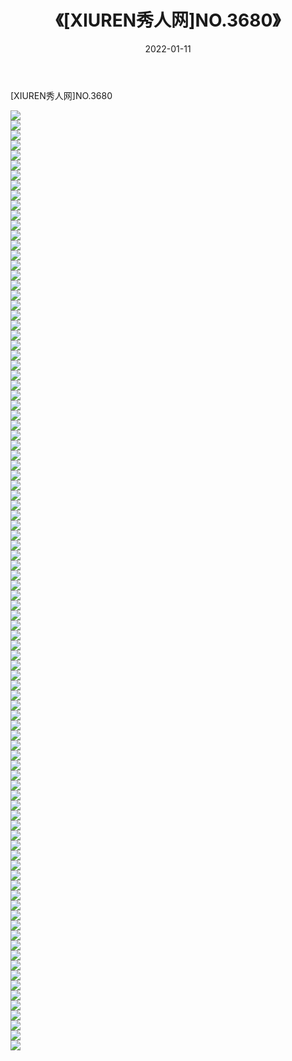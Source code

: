 ﻿---
layout: post
title:  《[XIUREN秀人网]NO.3680》
date:   2022-01-11
img: http://img.660000.xyz/Sharelink/秀人网/秀人网第04部分/[XIUREN秀人网]NO.3680/000.jpg
categories: [美女, 清纯, 唯美]
---

[XIUREN秀人网]NO.3680

 ![](http://img.660000.xyz/Sharelink/秀人网/秀人网第04部分/[XIUREN秀人网]NO.3680/001.jpg) <br>![](http://img.660000.xyz/Sharelink/秀人网/秀人网第04部分/[XIUREN秀人网]NO.3680/002.jpg) <br>![](http://img.660000.xyz/Sharelink/秀人网/秀人网第04部分/[XIUREN秀人网]NO.3680/003.jpg) <br>![](http://img.660000.xyz/Sharelink/秀人网/秀人网第04部分/[XIUREN秀人网]NO.3680/004.jpg) <br>![](http://img.660000.xyz/Sharelink/秀人网/秀人网第04部分/[XIUREN秀人网]NO.3680/005.jpg) <br>![](http://img.660000.xyz/Sharelink/秀人网/秀人网第04部分/[XIUREN秀人网]NO.3680/006.jpg) <br>![](http://img.660000.xyz/Sharelink/秀人网/秀人网第04部分/[XIUREN秀人网]NO.3680/007.jpg) <br>![](http://img.660000.xyz/Sharelink/秀人网/秀人网第04部分/[XIUREN秀人网]NO.3680/008.jpg) <br>![](http://img.660000.xyz/Sharelink/秀人网/秀人网第04部分/[XIUREN秀人网]NO.3680/009.jpg) <br>![](http://img.660000.xyz/Sharelink/秀人网/秀人网第04部分/[XIUREN秀人网]NO.3680/010.jpg) <br>![](http://img.660000.xyz/Sharelink/秀人网/秀人网第04部分/[XIUREN秀人网]NO.3680/011.jpg) <br>![](http://img.660000.xyz/Sharelink/秀人网/秀人网第04部分/[XIUREN秀人网]NO.3680/012.jpg) <br>![](http://img.660000.xyz/Sharelink/秀人网/秀人网第04部分/[XIUREN秀人网]NO.3680/013.jpg) <br>![](http://img.660000.xyz/Sharelink/秀人网/秀人网第04部分/[XIUREN秀人网]NO.3680/014.jpg) <br>![](http://img.660000.xyz/Sharelink/秀人网/秀人网第04部分/[XIUREN秀人网]NO.3680/015.jpg) <br>![](http://img.660000.xyz/Sharelink/秀人网/秀人网第04部分/[XIUREN秀人网]NO.3680/016.jpg) <br>![](http://img.660000.xyz/Sharelink/秀人网/秀人网第04部分/[XIUREN秀人网]NO.3680/017.jpg) <br>![](http://img.660000.xyz/Sharelink/秀人网/秀人网第04部分/[XIUREN秀人网]NO.3680/018.jpg) <br>![](http://img.660000.xyz/Sharelink/秀人网/秀人网第04部分/[XIUREN秀人网]NO.3680/019.jpg) <br>![](http://img.660000.xyz/Sharelink/秀人网/秀人网第04部分/[XIUREN秀人网]NO.3680/020.jpg) <br>![](http://img.660000.xyz/Sharelink/秀人网/秀人网第04部分/[XIUREN秀人网]NO.3680/021.jpg) <br>![](http://img.660000.xyz/Sharelink/秀人网/秀人网第04部分/[XIUREN秀人网]NO.3680/022.jpg) <br>![](http://img.660000.xyz/Sharelink/秀人网/秀人网第04部分/[XIUREN秀人网]NO.3680/023.jpg) <br>![](http://img.660000.xyz/Sharelink/秀人网/秀人网第04部分/[XIUREN秀人网]NO.3680/024.jpg) <br>![](http://img.660000.xyz/Sharelink/秀人网/秀人网第04部分/[XIUREN秀人网]NO.3680/025.jpg) <br>![](http://img.660000.xyz/Sharelink/秀人网/秀人网第04部分/[XIUREN秀人网]NO.3680/026.jpg) <br>![](http://img.660000.xyz/Sharelink/秀人网/秀人网第04部分/[XIUREN秀人网]NO.3680/027.jpg) <br>![](http://img.660000.xyz/Sharelink/秀人网/秀人网第04部分/[XIUREN秀人网]NO.3680/028.jpg) <br>![](http://img.660000.xyz/Sharelink/秀人网/秀人网第04部分/[XIUREN秀人网]NO.3680/029.jpg) <br>![](http://img.660000.xyz/Sharelink/秀人网/秀人网第04部分/[XIUREN秀人网]NO.3680/030.jpg) <br>![](http://img.660000.xyz/Sharelink/秀人网/秀人网第04部分/[XIUREN秀人网]NO.3680/031.jpg) <br>![](http://img.660000.xyz/Sharelink/秀人网/秀人网第04部分/[XIUREN秀人网]NO.3680/032.jpg) <br>![](http://img.660000.xyz/Sharelink/秀人网/秀人网第04部分/[XIUREN秀人网]NO.3680/033.jpg) <br>![](http://img.660000.xyz/Sharelink/秀人网/秀人网第04部分/[XIUREN秀人网]NO.3680/034.jpg) <br>![](http://img.660000.xyz/Sharelink/秀人网/秀人网第04部分/[XIUREN秀人网]NO.3680/035.jpg) <br>![](http://img.660000.xyz/Sharelink/秀人网/秀人网第04部分/[XIUREN秀人网]NO.3680/036.jpg) <br>![](http://img.660000.xyz/Sharelink/秀人网/秀人网第04部分/[XIUREN秀人网]NO.3680/037.jpg) <br>![](http://img.660000.xyz/Sharelink/秀人网/秀人网第04部分/[XIUREN秀人网]NO.3680/038.jpg) <br>![](http://img.660000.xyz/Sharelink/秀人网/秀人网第04部分/[XIUREN秀人网]NO.3680/039.jpg) <br>![](http://img.660000.xyz/Sharelink/秀人网/秀人网第04部分/[XIUREN秀人网]NO.3680/040.jpg) <br>![](http://img.660000.xyz/Sharelink/秀人网/秀人网第04部分/[XIUREN秀人网]NO.3680/041.jpg) <br>![](http://img.660000.xyz/Sharelink/秀人网/秀人网第04部分/[XIUREN秀人网]NO.3680/042.jpg) <br>![](http://img.660000.xyz/Sharelink/秀人网/秀人网第04部分/[XIUREN秀人网]NO.3680/043.jpg) <br>![](http://img.660000.xyz/Sharelink/秀人网/秀人网第04部分/[XIUREN秀人网]NO.3680/044.jpg) <br>![](http://img.660000.xyz/Sharelink/秀人网/秀人网第04部分/[XIUREN秀人网]NO.3680/045.jpg) <br>![](http://img.660000.xyz/Sharelink/秀人网/秀人网第04部分/[XIUREN秀人网]NO.3680/046.jpg) <br>![](http://img.660000.xyz/Sharelink/秀人网/秀人网第04部分/[XIUREN秀人网]NO.3680/047.jpg) <br>![](http://img.660000.xyz/Sharelink/秀人网/秀人网第04部分/[XIUREN秀人网]NO.3680/048.jpg) <br>![](http://img.660000.xyz/Sharelink/秀人网/秀人网第04部分/[XIUREN秀人网]NO.3680/049.jpg) <br>![](http://img.660000.xyz/Sharelink/秀人网/秀人网第04部分/[XIUREN秀人网]NO.3680/050.jpg) <br>![](http://img.660000.xyz/Sharelink/秀人网/秀人网第04部分/[XIUREN秀人网]NO.3680/051.jpg) <br>![](http://img.660000.xyz/Sharelink/秀人网/秀人网第04部分/[XIUREN秀人网]NO.3680/052.jpg) <br>![](http://img.660000.xyz/Sharelink/秀人网/秀人网第04部分/[XIUREN秀人网]NO.3680/053.jpg) <br>![](http://img.660000.xyz/Sharelink/秀人网/秀人网第04部分/[XIUREN秀人网]NO.3680/054.jpg) <br>![](http://img.660000.xyz/Sharelink/秀人网/秀人网第04部分/[XIUREN秀人网]NO.3680/055.jpg) <br>![](http://img.660000.xyz/Sharelink/秀人网/秀人网第04部分/[XIUREN秀人网]NO.3680/056.jpg) <br>![](http://img.660000.xyz/Sharelink/秀人网/秀人网第04部分/[XIUREN秀人网]NO.3680/057.jpg) <br>![](http://img.660000.xyz/Sharelink/秀人网/秀人网第04部分/[XIUREN秀人网]NO.3680/058.jpg) <br>![](http://img.660000.xyz/Sharelink/秀人网/秀人网第04部分/[XIUREN秀人网]NO.3680/059.jpg) <br>![](http://img.660000.xyz/Sharelink/秀人网/秀人网第04部分/[XIUREN秀人网]NO.3680/060.jpg) <br>![](http://img.660000.xyz/Sharelink/秀人网/秀人网第04部分/[XIUREN秀人网]NO.3680/061.jpg) <br>![](http://img.660000.xyz/Sharelink/秀人网/秀人网第04部分/[XIUREN秀人网]NO.3680/062.jpg) <br>![](http://img.660000.xyz/Sharelink/秀人网/秀人网第04部分/[XIUREN秀人网]NO.3680/063.jpg) <br>![](http://img.660000.xyz/Sharelink/秀人网/秀人网第04部分/[XIUREN秀人网]NO.3680/064.jpg) <br>![](http://img.660000.xyz/Sharelink/秀人网/秀人网第04部分/[XIUREN秀人网]NO.3680/065.jpg) <br>![](http://img.660000.xyz/Sharelink/秀人网/秀人网第04部分/[XIUREN秀人网]NO.3680/066.jpg) <br>![](http://img.660000.xyz/Sharelink/秀人网/秀人网第04部分/[XIUREN秀人网]NO.3680/067.jpg) <br>![](http://img.660000.xyz/Sharelink/秀人网/秀人网第04部分/[XIUREN秀人网]NO.3680/068.jpg) <br>![](http://img.660000.xyz/Sharelink/秀人网/秀人网第04部分/[XIUREN秀人网]NO.3680/069.jpg) <br>![](http://img.660000.xyz/Sharelink/秀人网/秀人网第04部分/[XIUREN秀人网]NO.3680/070.jpg) <br>![](http://img.660000.xyz/Sharelink/秀人网/秀人网第04部分/[XIUREN秀人网]NO.3680/071.jpg) <br>![](http://img.660000.xyz/Sharelink/秀人网/秀人网第04部分/[XIUREN秀人网]NO.3680/072.jpg) <br>![](http://img.660000.xyz/Sharelink/秀人网/秀人网第04部分/[XIUREN秀人网]NO.3680/073.jpg) <br>![](http://img.660000.xyz/Sharelink/秀人网/秀人网第04部分/[XIUREN秀人网]NO.3680/074.jpg) <br>![](http://img.660000.xyz/Sharelink/秀人网/秀人网第04部分/[XIUREN秀人网]NO.3680/075.jpg) <br>![](http://img.660000.xyz/Sharelink/秀人网/秀人网第04部分/[XIUREN秀人网]NO.3680/076.jpg) <br>![](http://img.660000.xyz/Sharelink/秀人网/秀人网第04部分/[XIUREN秀人网]NO.3680/077.jpg) <br>![](http://img.660000.xyz/Sharelink/秀人网/秀人网第04部分/[XIUREN秀人网]NO.3680/078.jpg) <br>![](http://img.660000.xyz/Sharelink/秀人网/秀人网第04部分/[XIUREN秀人网]NO.3680/079.jpg) <br>![](http://img.660000.xyz/Sharelink/秀人网/秀人网第04部分/[XIUREN秀人网]NO.3680/080.jpg) <br>![](http://img.660000.xyz/Sharelink/秀人网/秀人网第04部分/[XIUREN秀人网]NO.3680/081.jpg) <br>![](http://img.660000.xyz/Sharelink/秀人网/秀人网第04部分/[XIUREN秀人网]NO.3680/082.jpg) <br>![](http://img.660000.xyz/Sharelink/秀人网/秀人网第04部分/[XIUREN秀人网]NO.3680/083.jpg) <br>![](http://img.660000.xyz/Sharelink/秀人网/秀人网第04部分/[XIUREN秀人网]NO.3680/084.jpg) <br>![](http://img.660000.xyz/Sharelink/秀人网/秀人网第04部分/[XIUREN秀人网]NO.3680/085.jpg) <br>![](http://img.660000.xyz/Sharelink/秀人网/秀人网第04部分/[XIUREN秀人网]NO.3680/086.jpg) <br>![](http://img.660000.xyz/Sharelink/秀人网/秀人网第04部分/[XIUREN秀人网]NO.3680/087.jpg) <br>![](http://img.660000.xyz/Sharelink/秀人网/秀人网第04部分/[XIUREN秀人网]NO.3680/088.jpg) <br>![](http://img.660000.xyz/Sharelink/秀人网/秀人网第04部分/[XIUREN秀人网]NO.3680/089.jpg) <br>![](http://img.660000.xyz/Sharelink/秀人网/秀人网第04部分/[XIUREN秀人网]NO.3680/090.jpg) <br>![](http://img.660000.xyz/Sharelink/秀人网/秀人网第04部分/[XIUREN秀人网]NO.3680/091.jpg) <br>![](http://img.660000.xyz/Sharelink/秀人网/秀人网第04部分/[XIUREN秀人网]NO.3680/092.jpg) <br>![](http://img.660000.xyz/Sharelink/秀人网/秀人网第04部分/[XIUREN秀人网]NO.3680/093.jpg) <br>![](http://img.660000.xyz/Sharelink/秀人网/秀人网第04部分/[XIUREN秀人网]NO.3680/094.jpg) <br>